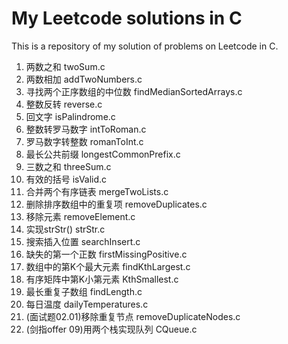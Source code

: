 # My Leetcode solutions in C

This is a repository of my solution of problems on Leetcode in C.

1. 两数之和 twoSum.c
2. 两数相加 addTwoNumbers.c
4. 寻找两个正序数组的中位数 findMedianSortedArrays.c
7. 整数反转 reverse.c
9. 回文字 isPalindrome.c
12. 整数转罗马数字 intToRoman.c
13. 罗马数字转整数 romanToInt.c
14. 最长公共前缀 longestCommonPrefix.c
15. 三数之和 threeSum.c
20. 有效的括号 isValid.c
21. 合并两个有序链表 mergeTwoLists.c
24. 删除排序数组中的重复项 removeDuplicates.c
27. 移除元素 removeElement.c
28. 实现strStr() strStr.c
35. 搜索插入位置 searchInsert.c
41. 缺失的第一个正数 firstMissingPositive.c
215. 数组中的第K个最大元素 findKthLargest.c
378. 有序矩阵中第K小第元素 KthSmallest.c
718. 最长重复子数组 findLength.c
793. 每日温度 dailyTemperatures.c
0201. (面试题02.01)移除重复节点 removeDuplicateNodes.c
09. (剑指offer 09)用两个栈实现队列 CQueue.c